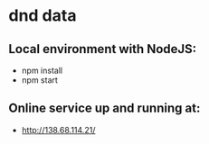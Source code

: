 # dnd data


## Local environment with NodeJS:

- npm install
- npm start

## Online service up and running at:
- http://138.68.114.21/
